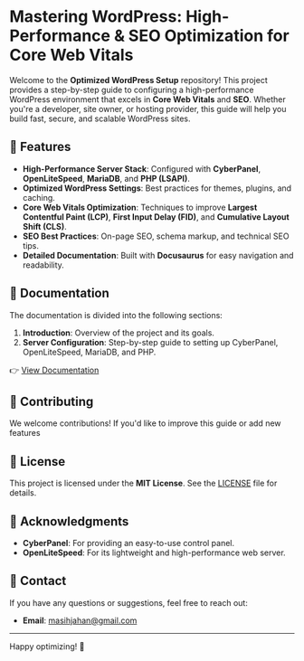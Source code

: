 # Mastering WordPress: High-Performance & SEO Optimization for Core Web Vitals

Welcome to the **Optimized WordPress Setup** repository! This project provides a step-by-step guide to configuring a high-performance WordPress environment that excels in **Core Web Vitals** and **SEO**. Whether you're a developer, site owner, or hosting provider, this guide will help you build fast, secure, and scalable WordPress sites.



## 🚀 Features

- **High-Performance Server Stack**: Configured with **CyberPanel**, **OpenLiteSpeed**, **MariaDB**, and **PHP (LSAPI)**.
- **Optimized WordPress Settings**: Best practices for themes, plugins, and caching.
- **Core Web Vitals Optimization**: Techniques to improve **Largest Contentful Paint (LCP)**, **First Input Delay (FID)**, and **Cumulative Layout Shift (CLS)**.
- **SEO Best Practices**: On-page SEO, schema markup, and technical SEO tips.
- **Detailed Documentation**: Built with **Docusaurus** for easy navigation and readability.



## 📖 Documentation

The documentation is divided into the following sections:

1. **Introduction**: Overview of the project and its goals.
2. **Server Configuration**: Step-by-step guide to setting up CyberPanel, OpenLiteSpeed, MariaDB, and PHP.

👉 [View Documentation](https://wp-optimize.github.io/)



## 🤝 Contributing

We welcome contributions! If you'd like to improve this guide or add new features



## 📜 License

This project is licensed under the **MIT License**. See the [LICENSE](LICENSE) file for details.



## 🙏 Acknowledgments

- **CyberPanel**: For providing an easy-to-use control panel.
- **OpenLiteSpeed**: For its lightweight and high-performance web server.



## 📧 Contact

If you have any questions or suggestions, feel free to reach out:

- **Email**: masihjahan@gmail.com

---

Happy optimizing! 🚀
